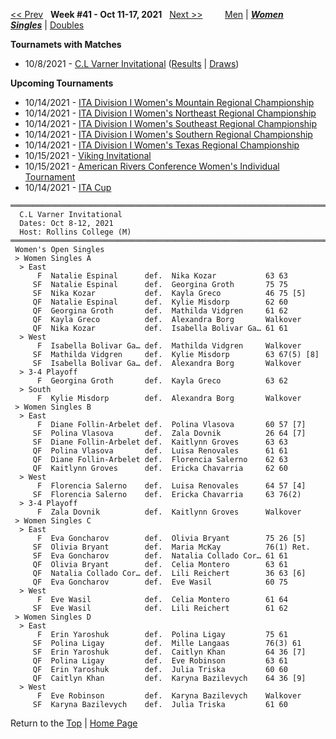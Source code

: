 <a name="top"></a>[<< Prev](women_singles_2140.md) &nbsp; **Week #41 - Oct 11-17, 2021** &nbsp; [Next >>](women_singles_2142.md) &nbsp;&nbsp;&nbsp;&nbsp;&nbsp;&nbsp;&nbsp; [Men](./men_singles_2141.md) &#124; [***Women***](./women_singles_2141.md) &nbsp;&nbsp;&nbsp;&nbsp;&nbsp; [***Singles***](./women_singles_2141.md) &#124; [Doubles](./women_doubles_2141.md)

**Tournamets with Matches**  
- 10/8/2021 - [C.L Varner Invitational](#21-27941) ([Results](#21-27941) &#124; <a href="https://colleges.wearecollegetennis.com/competitions/RollinsCollegeM/Tournaments/Overview/3CD48F05-0A53-43AA-90D0-6464D0615B24" target="_blank">Draws</a>)  

**Upcoming Tournaments**  
- 10/14/2021 - <a href="https://colleges.wearecollegetennis.com/competitions/UnivOfNevadaLasVegasW/Tournaments/Overview/8349E296-1156-4B75-8B7A-EB4125B5FBAD" target="_blank">ITA Division I Women's Mountain Regional Championship</a>  
- 10/14/2021 - <a href="https://colleges.wearecollegetennis.com/competitions/DartmouthCollegeW/Tournaments/Overview/B1C9ACB5-0D08-48E0-980C-75F2F818B28F" target="_blank">ITA Division I Women's Northeast Regional Championship</a>  
- 10/14/2021 - <a href="https://colleges.wearecollegetennis.com/competitions/UniversityOfCentralFloridaW/Tournaments/Overview/477EFA21-99A1-4948-BCBA-3E47323DA44C" target="_blank">ITA Division I Women's Southeast Regional Championship</a>  
- 10/14/2021 - <a href="https://colleges.wearecollegetennis.com/competitions/UniversityOfAlabamaW/Tournaments/Overview/3664EBFB-3074-4E63-93F8-6E120D21EEF6" target="_blank">ITA Division I Women's Southern Regional Championship</a>  
- 10/14/2021 - <a href="https://colleges.wearecollegetennis.com/competitions/TexasChristianUniversityW/Tournaments/Overview/9574C0F1-FB6F-4587-813E-366D4EF8CD5F" target="_blank">ITA Division I Women's Texas Regional Championship</a>  
- 10/15/2021 - <a href="https://colleges.wearecollegetennis.com/competitions/ClevelandStateUniversityW/Tournaments/Overview/FAC43618-AC29-4932-9874-0402332C5CE0" target="_blank">Viking Invitational</a>  
- 10/15/2021 - <a href="https://colleges.wearecollegetennis.com/competitions/ITA/Tournaments/Overview/CE1E3C19-DD67-4D93-A46C-1B94A9C7BB6C" target="_blank">American Rivers Conference Women's Individual Tournament</a>  
- 10/14/2021 - <a href="https://colleges.wearecollegetennis.com/competitions/ITA/Tournaments/Overview/0290D146-CA89-4E5D-BBC2-83C8E09F3A13" target="_blank">ITA Cup</a>  

<a name="21-27941"></a>
~~~
═══════════════════════════════════════════════════════════════════════
  C.L Varner Invitational
  Dates: Oct 8-12, 2021
  Host: Rollins College (M)
═══════════════════════════════════════════════════════════════════════
 Women's Open Singles
 > Women Singles A
  > East
      F  Natalie Espinal      def.  Nika Kozar           63 63
     SF  Natalie Espinal      def.  Georgina Groth       75 75
     SF  Nika Kozar           def.  Kayla Greco          46 75 [5]
     QF  Natalie Espinal      def.  Kylie Misdorp        62 60
     QF  Georgina Groth       def.  Mathilda Vidgren     61 62
     QF  Kayla Greco          def.  Alexandra Borg       Walkover
     QF  Nika Kozar           def.  Isabella Bolivar Ga… 61 61
  > West
      F  Isabella Bolivar Ga… def.  Mathilda Vidgren     Walkover
     SF  Mathilda Vidgren     def.  Kylie Misdorp        63 67(5) [8]
     SF  Isabella Bolivar Ga… def.  Alexandra Borg       Walkover
  > 3-4 Playoff
      F  Georgina Groth       def.  Kayla Greco          63 62
  > South
      F  Kylie Misdorp        def.  Alexandra Borg       Walkover
 > Women Singles B
  > East
      F  Diane Follin-Arbelet def.  Polina Vlasova       60 57 [7]
     SF  Polina Vlasova       def.  Zala Dovnik          26 64 [7]
     SF  Diane Follin-Arbelet def.  Kaitlynn Groves      63 63
     QF  Polina Vlasova       def.  Luisa Renovales      61 61
     QF  Diane Follin-Arbelet def.  Florencia Salerno    62 63
     QF  Kaitlynn Groves      def.  Ericka Chavarria     62 60
  > West
      F  Florencia Salerno    def.  Luisa Renovales      64 57 [4]
     SF  Florencia Salerno    def.  Ericka Chavarria     63 76(2)
  > 3-4 Playoff
      F  Zala Dovnik          def.  Kaitlynn Groves      Walkover
 > Women Singles C
  > East
      F  Eva Goncharov        def.  Olivia Bryant        75 26 [5]
     SF  Olivia Bryant        def.  Maria McKay          76(1) Ret.
     SF  Eva Goncharov        def.  Natalia Collado Cor… 61 61
     QF  Olivia Bryant        def.  Celia Montero        63 61
     QF  Natalia Collado Cor… def.  Lili Reichert        36 63 [6]
     QF  Eva Goncharov        def.  Eve Wasil            60 75
  > West
      F  Eve Wasil            def.  Celia Montero        61 64
     SF  Eve Wasil            def.  Lili Reichert        61 62
 > Women Singles D
  > East
      F  Erin Yaroshuk        def.  Polina Ligay         75 61
     SF  Polina Ligay         def.  Mille Langaas        76(3) 61
     SF  Erin Yaroshuk        def.  Caitlyn Khan         64 36 [7]
     QF  Polina Ligay         def.  Eve Robinson         63 61
     QF  Erin Yaroshuk        def.  Julia Triska         60 60
     QF  Caitlyn Khan         def.  Karyna Bazilevych    64 36 [9]
  > West
      F  Eve Robinson         def.  Karyna Bazilevych    Walkover
     SF  Karyna Bazilevych    def.  Julia Triska         61 60
~~~

Return to the [Top](./women_singles_2141.md) &#124; [Home Page](../../index.md)